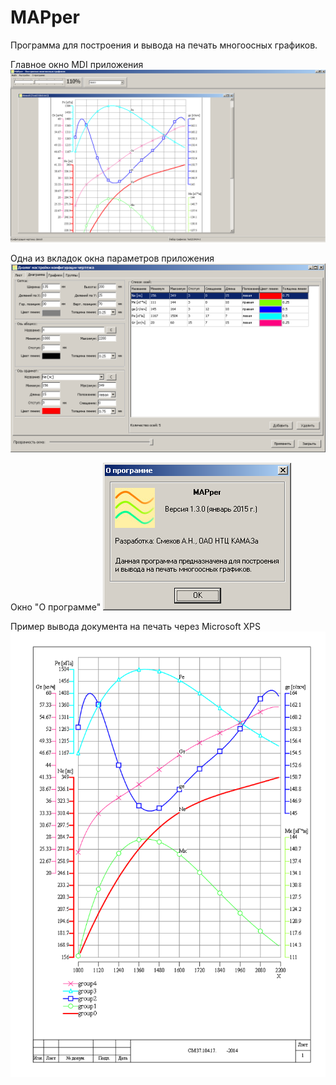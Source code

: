 # MAPper
Программа для построения и вывода на печать многоосных графиков.

Главное окно MDI приложения
![](/Screenshots/window1.png)

Одна из вкладок окна параметров приложения
![](/Screenshots/window2.png)

Окно "О программе"
![](/Screenshots/window3.png)

Пример вывода документа на печать через Microsoft XPS
![](/Screenshots/window4.png)

